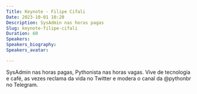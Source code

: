 ```yaml
---
Title: Keynote - Filipe Cifali
Date: 2023-10-01 10:20
Description: SysAdmin nas horas pagas
Slug: keynote-filipe-cifali
Duration: 60
Speakers: 
Speakers_biography: 
Speakers_avatar: 

---
```


SysAdmin nas horas pagas, Pythonista nas horas vagas. Vive de tecnologia e café, as vezes reclama da vida no Twitter e modera o canal da @pythonbr no Telegram.